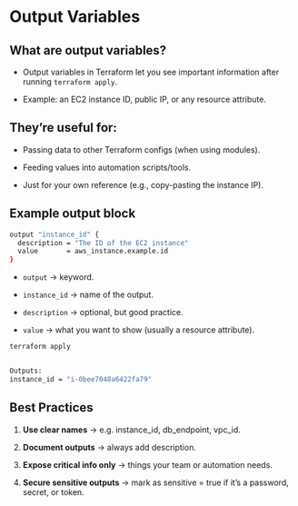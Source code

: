 # **Output Variables**

**What are output variables?**
---
- Output variables in Terraform let you see important information after running `terraform apply`.

- Example: an EC2 instance ID, public IP, or any resource attribute.

**They’re useful for:**
---
- Passing data to other Terraform configs (when using modules).

- Feeding values into automation scripts/tools.

- Just for your own reference (e.g., copy-pasting the instance IP).

**Example output block**
---
```bash
output "instance_id" {
  description = "The ID of the EC2 instance"
  value       = aws_instance.example.id
}
```
- `output` → keyword.

- `instance_id` → name of the output.

- `description` → optional, but good practice.

- `value` → what you want to show (usually a resource attribute).

```bash
terraform apply


Outputs:
instance_id = "i-0bee7048a6422fa79"
```

**Best Practices**
---
1. **Use clear names** → e.g. instance_id, db_endpoint, vpc_id.

2. **Document outputs** → always add description.

3. **Expose critical info only** → things your team or automation needs.

4. **Secure sensitive outputs** → mark as sensitive = true if it’s a password, secret, or token.
